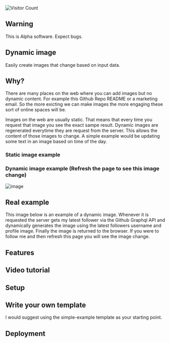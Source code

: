 ![Visitor Count](https://profile-counter.glitch.me/james-a-rob/count.svg)


## Warning
This is Alpha software. Expect bugs.


## Dynamic image
Easily create images that change based on input data.


## Why?
There are many places on the web where you can add images but no dynamic content. For example this Github Repo README or a marketing email. So the more exicting we can make images the more engaging these sort of online spaces will be. 

Images on the web are usually static. That means that every time you request that image you see the exact sampe result. Dynamic images are regenerated everytime they are request from the server. This allows the content of those images to change. A simple example would be updating some text in an image based on time of the day.

### Static image example


### Dynamic image example (Refresh the page to see this image change)
![image](https://dynamic-image.onrender.com/image/simple-example)

## Real example
This image below is an example of a dynamic image. Whenever it is requested the server gets my latest follower via the Github Graphql API and dynamically generates the image using the latest followers username and profile image. Finally the image is returned to the browser. If you were to follow me and then refresh this page you will see the image change.

## Features 

## Video tutorial

## Setup

## Write your own template
I would suggest using the simple-example template as your starting point.

## Deployment
